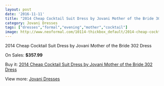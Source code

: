 ```yaml
---
layout: post
date: '2016-11-11'
title: "2014 Cheap Cocktail Suit Dress by Jovani Mother of the Bride 302 Dress"
category: Jovani Dresses
tags: ["dresses","formal","evening","mother","cocktail"]
image: http://www.neoformal.com/10114-thickbox_default/2014-cheap-cocktail-suit-dress-by-jovani-mother-of-the-bride-302-dress.jpg
---
```

2014 Cheap Cocktail Suit Dress by Jovani Mother of the Bride 302 Dress

On Sales: **$357.99**
<a href="https://www.neoformal.com/en/jovani-dresses-2014/3506-2014-cheap-cocktail-suit-dress-by-jovani-mother-of-the-bride-302-dress.html"><amp-img layout="responsive" width="600" height="600" src="//www.neoformal.com/10114-thickbox_default/2014-cheap-cocktail-suit-dress-by-jovani-mother-of-the-bride-302-dress.jpg" alt="2014 Cheap Cocktail Suit Dress by Jovani Mother of the Bride 302 Dress 0" /></a>
<a href="https://www.neoformal.com/en/jovani-dresses-2014/3506-2014-cheap-cocktail-suit-dress-by-jovani-mother-of-the-bride-302-dress.html"><amp-img layout="responsive" width="600" height="600" src="//www.neoformal.com/10115-thickbox_default/2014-cheap-cocktail-suit-dress-by-jovani-mother-of-the-bride-302-dress.jpg" alt="2014 Cheap Cocktail Suit Dress by Jovani Mother of the Bride 302 Dress 1" /></a>
<a href="https://www.neoformal.com/en/jovani-dresses-2014/3506-2014-cheap-cocktail-suit-dress-by-jovani-mother-of-the-bride-302-dress.html"><amp-img layout="responsive" width="600" height="600" src="//www.neoformal.com/10116-thickbox_default/2014-cheap-cocktail-suit-dress-by-jovani-mother-of-the-bride-302-dress.jpg" alt="2014 Cheap Cocktail Suit Dress by Jovani Mother of the Bride 302 Dress 2" /></a>

Buy it: [2014 Cheap Cocktail Suit Dress by Jovani Mother of the Bride 302 Dress](https://www.neoformal.com/en/jovani-dresses-2014/3506-2014-cheap-cocktail-suit-dress-by-jovani-mother-of-the-bride-302-dress.html "2014 Cheap Cocktail Suit Dress by Jovani Mother of the Bride 302 Dress")

View more: [Jovani Dresses](https://www.neoformal.com/en/48-jovani-dresses-2014 "Jovani Dresses")